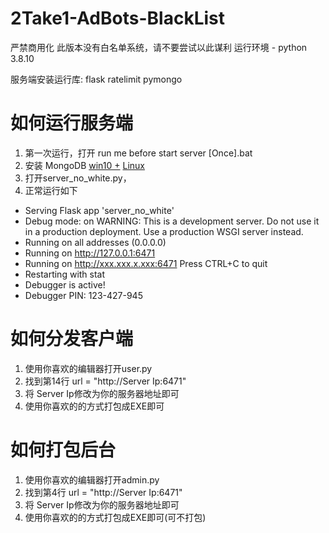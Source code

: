 # 2Take1-AdBots-BlackList
严禁商用化
此版本没有白名单系统，请不要尝试以此谋利
运行环境 - python 3.8.10


服务端安装运行库: flask ratelimit pymongo

# 如何运行服务端
1. 第一次运行，打开 run me before start server [Once].bat
2. 安装 MongoDB [win10 +](https://fastdl.mongodb.org/windows/mongodb-windows-x86_64-6.0.4-signed.msi)     [Linux](https://www.mongodb.com/download-center/community/releases)
3. 打开server_no_white.py，
4. 正常运行如下
* Serving Flask app 'server_no_white'
* Debug mode: on
WARNING: This is a development server. Do not use it in a production deployment. Use a production WSGI server instead.
 * Running on all addresses (0.0.0.0)
 * Running on http://127.0.0.1:6471
 * Running on http://xxx.xxx.x.xxx:6471
Press CTRL+C to quit
 * Restarting with stat
 * Debugger is active!
 * Debugger PIN: 123-427-945

# 如何分发客户端
1. 使用你喜欢的编辑器打开user.py
2. 找到第14行 url = "http://Server Ip:6471"
3. 将 Server Ip修改为你的服务器地址即可
4. 使用你喜欢的的方式打包成EXE即可

# 如何打包后台
1. 使用你喜欢的编辑器打开admin.py
2. 找到第4行 url = "http://Server Ip:6471"
3. 将 Server Ip修改为你的服务器地址即可
4. 使用你喜欢的的方式打包成EXE即可(可不打包)

